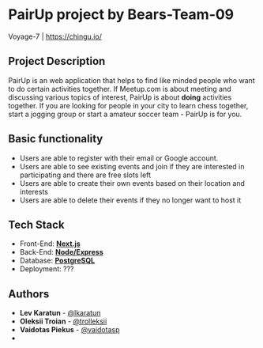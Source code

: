 # PairUp project by Bears-Team-09
Voyage-7 | https://chingu.io/

## Project Description

PairUp is an web application that helps to find like minded people who want to do certain activities together. If Meetup.com is about meeting and discussing various topics of interest, PairUp is about **doing** activities together. If you are looking for people in your city to learn chess together, start a jogging group or start a amateur soccer team - PairUp is for you.

## Basic functionality

- Users are able to register with their email or Google account.
- Users are able to see existing events and join if they are interested in participating and there are free slots left
- Users are able to create their own events based on their location and interests
- Users are able to delete their events if they no longer want to host it

## Tech Stack

- Front-End: [**Next.js**](https://nextjs.org/)
- Back-End: [**Node/Express**](https://expressjs.com/)
- Database: [**PostgreSQL**](https://www.postgresql.org/)
- Deployment: ??? 


## Authors

* **Lev Karatun** - [@lkaratun](https://github.com/lkaratun)
* **Oleksii Troian** - [@trolleksii](https://github.com/trolleksii)
* **Vaidotas Piekus** - [@vaidotasp](https://github.com/vaidotasp)
*

